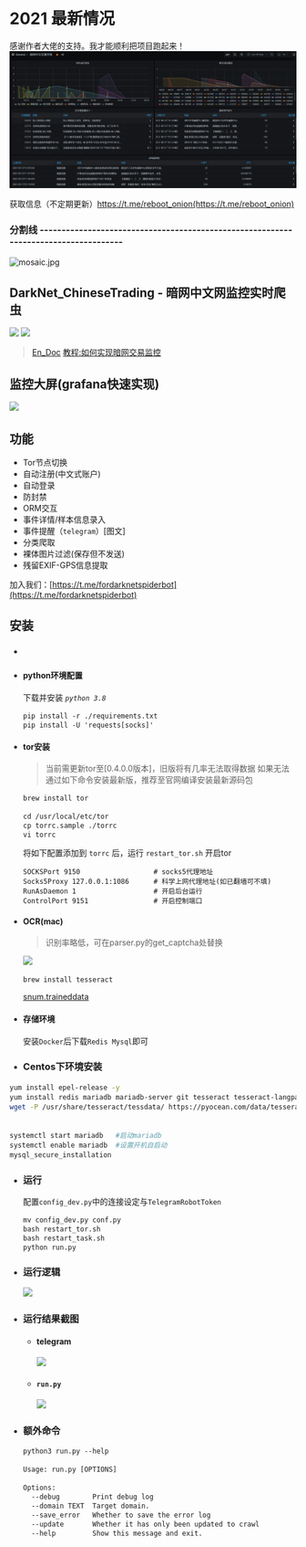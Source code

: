 # 2021 最新情况
感谢作者大佬的支持。我才能顺利把项目跑起来！
![](深度截图_选择区域_20210512144633.png)

获取信息（不定期更新）https://t.me/reboot_onion(https://t.me/reboot_onion)










### 分割线 ------------------------------------------------------------------------------------

![mosaic.jpg](media/mosaic.jpg)
## DarkNet_ChineseTrading - 暗网中文网监控实时爬虫
![](https://img.shields.io/badge/language-python3-orange.svg)
![](https://img.shields.io/badge/platform-mac|lunix|window-orange.svg)

> [En_Doc](https://github.com/aoii103/DarkNet_ChineseTrading/blob/master/README_en.md)
> [教程:如何实现暗网交易监控](https://mp.weixin.qq.com/s/OaPjAaNcEefQxaXQykheqg)

## 监控大屏(grafana快速实现)
![](media/grafana.png)



## 功能

- Tor节点切换
- 自动注册(中文式账户)
- 自动登录
- 防封禁
- ORM交互
- 事件详情/样本信息录入
- 事件提醒（`telegram`）[图文]
- 分类爬取
- 裸体图片过滤(保存但不发送)
- 残留EXIF-GPS信息提取

加入我们：[https://t.me/fordarknetspiderbot](https://t.me/fordarknetspiderbot)

## 安装

- ###

- #### python环境配置

	下载并安装 *`python 3.8`*
	
	```
	pip install -r ./requirements.txt
	pip install -U 'requests[socks]'
	```
	
- #### tor安装

	> 当前需更新tor至[0.4.0.0版本]，旧版将有几率无法取得数据
	> 如果无法通过如下命令安装最新版，推荐至官网编译安装最新源码包
	
	```
	brew install tor
		
	cd /usr/local/etc/tor
	cp torrc.sample ./torrc
	vi torrc
	```

	将如下配置添加到 `torrc` 后，运行 `restart_tor.sh` 开启tor
	
	```
	SOCKSPort 9150 					# socks5代理地址
	Socks5Proxy 127.0.0.1:1086 		# 科学上网代理地址(如已翻墙可不填)
	RunAsDaemon 1 					# 开启后台运行
	ControlPort 9151 				# 开启控制端口
	```

- #### OCR(mac)

	> 识别率略低，可在parser.py的get_captcha处替换	

	![](media/captcha.png)

	```
	brew install tesseract
	```
	
	[snum.traineddata](media/snum.traineddata)


- #### 存储环境

	安装`Docker`后下载`Redis Mysql`即可

- ### Centos下环境安装

```bash
yum install epel-release -y
yum install redis mariadb mariadb-server git tesseract tesseract-langpack-deu tor -y 
wget -P /usr/share/tesseract/tessdata/ https://pyocean.com/data/tesseract/snum.traineddata 


systemctl start mariadb   #启动mariadb
systemctl enable mariadb  #设置开机自启动
mysql_secure_installation 
```

- ### 运行
	
	配置`config_dev.py`中的连接设定与`TelegramRobotToken`

	```
	mv config_dev.py conf.py 
	bash restart_tor.sh
	bash restart_task.sh
	python run.py
	
	```
	
- ### 运行逻辑
	
	![](media/DarkNet.png)
	
- ### 运行结果截图

	- #### telegram
		
		![](media/newtg.png)
		
	- #### `run.py`
	
		![](media/run.png)
	

- ### 额外命令

	```
	python3 run.py --help

	Usage: run.py [OPTIONS]

	Options:
	  --debug        Print debug log
	  --domain TEXT  Target domain.
	  --save_error   Whether to save the error log
	  --update       Whether it has only been updated to crawl
	  --help         Show this message and exit.

	```	
	


